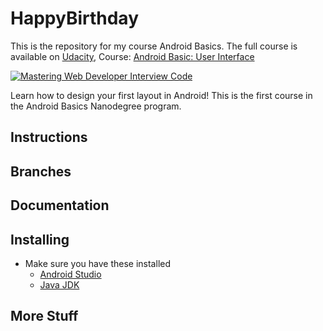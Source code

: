 # HappyBirthday
This is the repository for my course Android Basics. The full course is available on [Udacity](https://www.udacity.com/), Course: [Android Basic: User Interface](https://www.udacity.com/course/android-basics-user-interface--ud834)

[![Mastering Web Developer Interview Code](https://de.udacity.com/assets/iridium/images/shared/catalog-images/nd801.png)](https://www.udacity.com/course/android-basics-user-interface--ud834)

Learn how to design your first layout in Android! This is the first course in the Android Basics Nanodegree program.

## Instructions

## Branches

## Documentation

## Installing
- Make sure you have these installed
	- [Android Studio](http://www.oracle.com/technetwork/java/javase/downloads/jdk8-downloads-2133151.html)
	- [Java JDK](https://developer.android.com/studio/index.html)
## More Stuff
